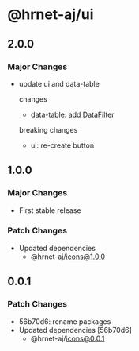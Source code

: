 # @hrnet-aj/ui

## 2.0.0

### Major Changes

- update ui and data-table

  changes

  - data-table: add DataFilter

  breaking changes

  - ui: re-create button

## 1.0.0

### Major Changes

- First stable release

### Patch Changes

- Updated dependencies
  - @hrnet-aj/icons@1.0.0

## 0.0.1

### Patch Changes

- 56b70d6: rename packages
- Updated dependencies [56b70d6]
  - @hrnet-aj/icons@0.0.1
